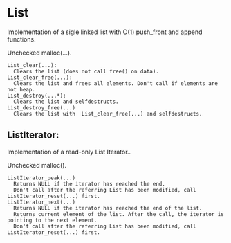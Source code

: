 # List
Implementation of a sigle linked list with O(1) push_front and append functions.

Unchecked malloc(...).

    List_clear(...):
      Clears the list (does not call free() on data).
    List_clear_free(...):
      Clears the list and frees all elements. Don't call if elements are not heap.
    List_destroy(...*):
      Clears the list and selfdestructs.
    List_destroy_free(...)
      Clears the list with  List_clear_free(...) and selfdestructs.
      
## ListIterator:
Implementation of a read-only List Iterator..

Unchecked malloc().

    ListIterator_peak(...) 
      Returns NULL if the iterator has reached the end.
      Don't call after the referring List has been modified, call ListIterator_reset(...) first.
    ListIterator_next(...)
      Returns NULL if the iterator has reached the end of the list.
      Returns current element of the list. After the call, the iterator is pointing to the next element.
      Don't call after the referring List has been modified, call ListIterator_reset(...) first.
